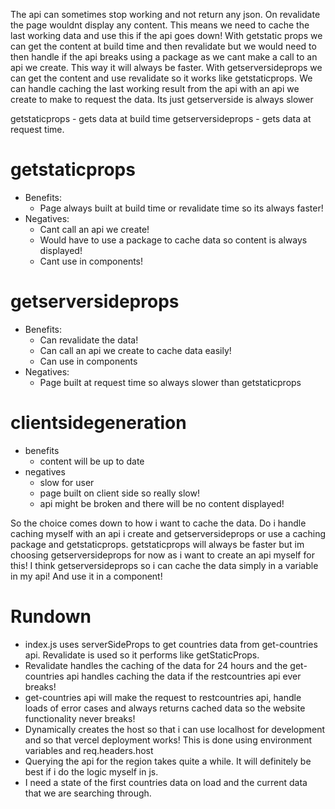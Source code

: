 The api can sometimes stop working and not return any json. On revalidate the page wouldnt display any content. This means we need to cache the last working data and use this if the api goes down!
With getstatic props we can get the content at build time and then revalidate but we would need to then handle if the api breaks using a package as we cant make a call to an api we create. This way it will always be faster.
With getserversideprops we can get the content and use revalidate so it works like getstaticprops. We can handle caching the last working result from the api with an api we create to make to request the data. Its just getserverside is always slower

getstaticprops - gets data at build time
getserversideprops - gets data at request time.

# getstaticprops
- Benefits:
    - Page always built at build time or revalidate time so its always faster!
- Negatives: 
    - Cant call an api we create!
    - Would have to use a package to cache data so content is always displayed!
    - Cant use in components!

# getserversideprops
- Benefits:
    - Can revalidate the data!
    - Can call an api we create to cache data easily!
    - Can use in components
- Negatives:
    - Page built at request time so always slower than getstaticprops
# clientsidegeneration
- benefits
    - content will be up to date
- negatives
    - slow for user
    - page built on client side so really slow!
    - api might be broken and there will be no content displayed!

So the choice comes down to how i want to cache the data. Do i handle caching myself with an api i create and getserversideprops or use a caching package and getstaticprops. getstaticprops will always be faster but im choosing getserversideprops for now as i want to create an api myself for this!
I think getserversideprops so i can cache the data simply in a variable in my api! And use it in a component!

# Rundown

- index.js uses serverSideProps to get countries data from get-countries api. Revalidate is used so it performs like getStaticProps.
- Revalidate handles the caching of the data for 24 hours and the get-countries api handles caching the data if the restcountries api ever breaks!
- get-countries api will make the request to restcountries api, handle loads of error cases and always returns cached data so the website functionality never breaks!
- Dynamically creates the host so that i can use localhost for development and so that vercel deployment works! This is done using environment variables and req.headers.host
- Querying the api for the region takes quite a while. It will definitely be best if i do the logic myself in js.
- I need a state of the first countries data on load and the current data that we are searching through.